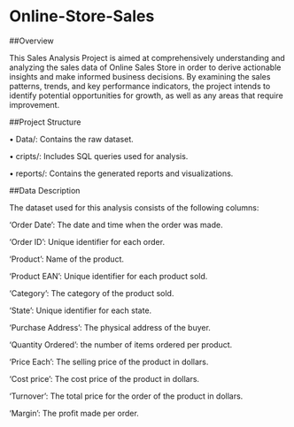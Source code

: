 # Online-Store-Sales
##Overview

This Sales Analysis Project is aimed at comprehensively understanding and analyzing the sales data of Online Sales Store in order to derive actionable insights and make informed business decisions. By examining the sales patterns, trends, and key performance indicators, the project intends to identify potential opportunities for growth, as well as any areas that require improvement.

##Project Structure

•	Data/: Contains the raw dataset.

•	cripts/: Includes SQL queries used for analysis.

•	reports/: Contains the generated reports and visualizations.

##Data Description

The dataset used for this analysis consists of the following columns:

‘Order Date’: The date and time when the order was made.

‘Order ID’: Unique identifier for each order.

‘Product’: Name of the product.

‘Product EAN’: Unique identifier for each product sold.

‘Category’: The category of the product sold.

‘State’: Unique identifier for each state.

‘Purchase Address’: The physical address of the buyer.

‘Quantity Ordered’: the number of items ordered per product.

‘Price Each’: The selling price of the product in dollars.

‘Cost price’: The cost price of the product in dollars.

‘Turnover’: The total price for the order of the product in dollars.

‘Margin’: The profit made per order.

